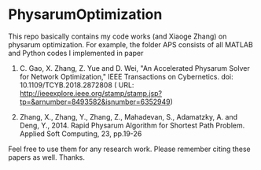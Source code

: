 # PhysarumOptimization

This repo basically contains my code works (and Xiaoge Zhang) on physarum optimization. For example, the folder APS consists of all MATLAB and Python codes I implemented in paper 

1. C. Gao, X. Zhang, Z. Yue and D. Wei, "An Accelerated Physarum Solver for Network Optimization," IEEE Transactions on Cybernetics. doi: 10.1109/TCYB.2018.2872808 ( URL: http://ieeexplore.ieee.org/stamp/stamp.jsp?tp=&arnumber=8493582&isnumber=6352949)

2. Zhang, X., Zhang, Y., Zhang, Z., Mahadevan, S., Adamatzky, A. and Deng, Y., 2014. Rapid Physarum Algorithm for Shortest Path Problem. Applied Soft Computing, 23, pp.19-26

Feel free to use them for any research work. Please remember citing these papers as well. Thanks.
